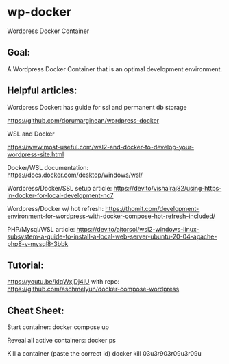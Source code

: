 # wp-docker
Wordpress Docker Container

## Goal:

A Wordpress Docker Container that is an optimal development environment.

## Helpful articles:

Wordpress Docker:
has guide for ssl and permanent db storage

https://github.com/dorumarginean/wordpress-docker

WSL and Docker

https://www.most-useful.com/wsl2-and-docker-to-develop-your-wordpress-site.html

Docker/WSL documentation: https://docs.docker.com/desktop/windows/wsl/

Wordpress/Docker/SSL setup article: https://dev.to/vishalraj82/using-https-in-docker-for-local-development-nc7

Wordpress/Docker w/ hot refresh: https://thomit.com/development-environment-for-wordpress-with-docker-compose-hot-refresh-included/

PHP/Mysql/WSL article: https://dev.to/aitorsol/wsl2-windows-linux-subsystem-a-guide-to-install-a-local-web-server-ubuntu-20-04-apache-php8-y-mysql8-3bbk

## Tutorial:
https://youtu.be/kIqWxjDj4IU
with repo: https://github.com/aschmelyun/docker-compose-wordpress

## Cheat Sheet:

Start container:
docker compose up

Reveal all active containers:
docker ps 

Kill a container (paste the correct id)
docker kill 03u3r903r09u3r09u 

